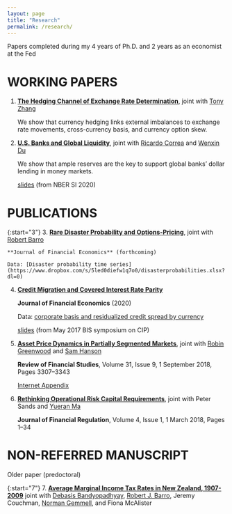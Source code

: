 ```yaml
---
layout: page
title: "Research"
permalink: /research/
---
```


Papers completed during my 4 years of Ph.D. and 2 years as an economist at the Fed


<!-- To cite: bibtex -->

# WORKING PAPERS

1. **[The Hedging Channel of Exchange Rate Determination](../papers/HedgingChannelofExchangeRate_Latest.pdf)**, joint with [Tony Zhang](https://sites.google.com/view/tzhang0/home?authuser=0)

    We show that currency hedging links external imbalances to exchange rate movements, cross-currency basis, and currency option skew.

2. **[U.S. Banks and Global Liquidity](https://conference.nber.org/conf_papers/f142383.pdf)**, joint with [Ricardo Correa](https://sites.google.com/view/ricardocorrea/home) and [Wenxin Du](https://sites.google.com/site/wenxindu/)

    We show that ample reserves are the key to support global banks’ dollar lending in money markets.

    [slides](https://conference.nber.org/conf_papers/f142383.slides.pdf) (from NBER SI 2020)

# PUBLICATIONS

{:start="3"}
3. **[Rare Disaster Probability and Options-Pricing](https://scholar.harvard.edu/files/gliao/files/optionimpliedraredisasters.pdf)**, joint with [Robert Barro](https://scholar.harvard.edu/barro/home)

    **Journal of Financial Economics** (forthcoming)

    Data: [Disaster probability time series](https://www.dropbox.com/s/5led0diefw1q7o0/disasterprobabilities.xlsx?dl=0)


4. **[Credit Migration and Covered Interest Rate Parity](https://doi.org/10.1016/j.jfineco.2020.06.002)**

    **Journal of Financial Economics** (2020)

    Data: [corporate basis and residualized credit spread by currency](http://bit.ly/CreditCIPData)

    [slides](https://www.bis.org/events/bissymposium0517/symposium0517_12_pres.pdf) (from May 2017 BIS symposium on CIP)


5. **[Asset Price Dynamics in Partially Segmented Markets](https://academic.oup.com/rfs/article-abstract/31/9/3307/4985215)**, joint with [Robin Greenwood](https://www.hbs.edu/faculty/Pages/profile.aspx?facId=136446) and [Sam Hanson](https://www.hbs.edu/faculty/Pages/profile.aspx?facId=333598)

    **Review of Financial Studies**, Volume 31, Issue 9, 1 September 2018, Pages 3307–3343

    [Internet Appendix](http://www.people.hbs.edu/shanson/smc_IA_20170910.pdf)


6. **[Rethinking Operational Risk Capital Requirements](https://academic.oup.com/jfr/advance-article/doi/10.1093/jfr/fjx009/4792987?guestAccessKey=d0072d99-69fa-4898-be75-05152c6a865b)**,  joint with Peter Sands and [Yueran Ma](https://voices.uchicago.edu/yueranma/)

    **Journal of Financial Regulation**, Volume 4, Issue 1, 1 March 2018, Pages 1–34


# NON-REFERRED MANUSCRIPT
Older paper (predoctoral)

{:start="7"}
7. **[Average Marginal Income Tax Rates in New Zealand, 1907-2009](https://scholar.harvard.edu/gliao/publications/average-marginal-income-tax-rates-new-zealand-1907-2009)** joint with [Debasis Bandyopadhyay](https://www.business.auckland.ac.nz/people/dban008), [Robert J. Barro](https://scholar.harvard.edu/barro/home), Jeremy Couchman, [Norman Gemmell](https://www.wgtn.ac.nz/sacl/about/staff/norman-gemmell), and Fiona McAlister
